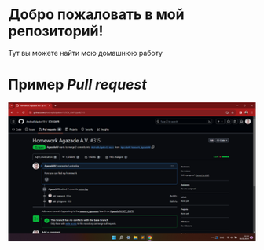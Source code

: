 # Добро пожаловать в мой репозиторий!

Тут вы можете найти мою домашнюю работу

# Пример ***Pull request*** 
![Pull request](homework.png)

